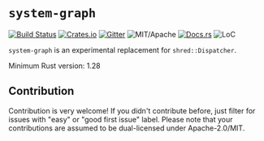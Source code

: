 # `system-graph`

[![Build Status][bi]][bl] [![Crates.io][ci]][cl] [![Gitter][gi]][gl] ![MIT/Apache][li] [![Docs.rs][di]][dl] ![LoC][lo]

[bi]: https://travis-ci.com/slide-rs/system-graph.svg?branch=master
[bl]: https://travis-ci.com/slide-rs/system-graph

[ci]: https://img.shields.io/crates/v/system-graph.svg
[cl]: https://crates.io/crates/system-graph/

[li]: https://img.shields.io/crates/l/system-graph.svg?maxAge=2592000

[di]: https://docs.rs/system-graph/badge.svg
[dl]: https://docs.rs/system-graph/

[gi]: https://badges.gitter.im/slide-rs/specs.svg
[gl]: https://gitter.im/slide-rs/specs

[lo]: https://tokei.rs/b1/github/slide-rs/system-graph?category=code

`system-graph` is an experimental replacement for `shred::Dispatcher`.

Minimum Rust version: 1.28

## Contribution

Contribution is very welcome! If you didn't contribute before,
just filter for issues with "easy" or "good first issue" label.
Please note that your contributions are assumed to be dual-licensed under Apache-2.0/MIT.

